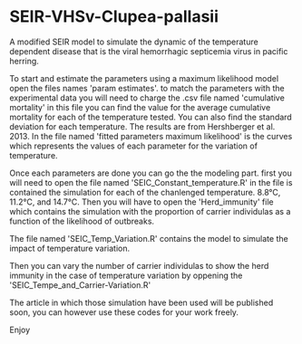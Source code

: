 # SEIR-VHSv-Clupea-pallasii
A modified SEIR model to simulate the dynamic of the temperature dependent disease that is the viral hemorrhagic septicemia virus in pacific herring.

To start and estimate the parameters using a maximum likelihood model open the files names 'param estimates'. to match the parameters with the experimental data you will need to charge the .csv file named 'cumulative mortality' in this file you can find the value for the average cumulative mortality for each of the temperature tested. You can also find the standard deviation for each temperature. The results are from Hershberger et al. 2013. In the file named 'fitted parameters maximum likelihood' is the curves which represents the values of each parameter for the variation of temperature. 

Once each parameters are done you can go the the modeling part. first you will need to open the file named 'SEIC_Constant_temperature.R' in the file is contained the simulation for each of the chanlenged temperature. 8.8°C, 11.2°C, and 14.7°C. Then you will have to open the 'Herd_immunity' file which contains the simulation with the proportion of carrier individulas as a function of the likelihood of outbreaks.

The file named 'SEIC_Temp_Variation.R' contains the model to simulate the impact of temperature variation. 

Then you can vary the number of carrier individulas to show the herd immunity in the case of temperature variation by oppening the 'SEIC_Tempe_and_Carrier-Variation.R'

The article in which those simulation have been used will be published soon, you can however use these codes for your work freely. 

Enjoy
